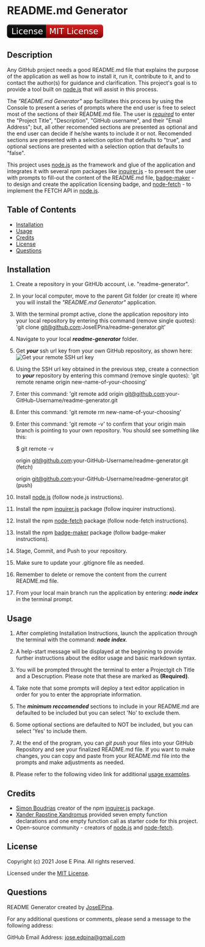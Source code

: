# README.md Generator

![License Badge](./assets/images/MIT_badge.svg)

## Description

Any GitHub project needs a good README.md file that explains the purpose of the application as well as how to install
it, run it, contribute to it, and to contact the author(s) for guidance and clarification. This project's goal is to
provide a tool built on [node.js](https://nodejs.org/en/about/) that will assist in this process.

The _"README.md Generator"_ app facilitates this process by using the Console to present a series of prompts where the
end user is free to select most of the sections of their README.md file. The user is
<span style="text-decoration: underline">_required_</span> to enter the "Project Title", "Description", "GitHub
username", and their "Email Address"; but, all other recomended sections are presented as optional and the end user can
decide if he/she wants to include it or not. Recomended sections are presented with a selection option that defaults to
"true", and optional sections are presented with a selection option that defaults to "false".

This project uses [node.js](https://nodejs.org/en/about/) as the framework and glue of the application and integrates it
with several npm packages like [inquirer.js](https://www.npmjs.com/package/inquirer) - to present the user with prompts
to fill-out the content of the README.md file, [badge-maker](https://www.npmjs.com/package/badge-maker) - to design and
create the application licensing badge, and [node-fetch](https://www.npmjs.com/package/node-fetch) - to implement the
FETCH API in [node.js](https://nodejs.org/en/about/).

## Table of Contents

-  [Installation](#installation)
-  [Usage](#usage)
-  [Credits](#credits)
-  [License](#license)
-  [Questions](#questions)

## Installation

1. Create a repository in your GitHUb account, i.e. "readme-generator".

2. In your local computer, move to the parent Git folder (or create it) where you will install the _"README.md
   Generator"_ application.

3. With the terminal prompt active, clone the application repository into your local repository by entering this command
   (remove single quotes): 'git clone git@github.com:JoseEPina/readme-generator.git'

4. Navigate to your local **_readme-generator_** folder.

5. Get **_your_** ssh url key from your own GitHub repository, as shown here:
   ![Get your remote SSH url key](./assets/images/getYourSshUrl.png)

6. Using the SSH url key obtained in the previous step, create a connection to **_your_** repository by entering this
   command (remove single quotes): 'git remote rename origin new-name-of-your-choosing'

7. Enter this command: 'git remote add origin git@github.com:your-GitHub-Username/readme-generator.git

8. Enter this command: 'git remote rm new-name-of-your-choosing'

9. Enter this command: 'git remote -v' to confirm that your origin main branch is pointing to your own repository. You
   should see something like this:

   $ git remote -v

   origin git@github.com:your-GitHub-Username/readme-generator.git (fetch)

   origin git@github.com:your-GitHub-Username/readme-generator.git (push)

10.   Install [node.js](https://nodejs.org/en/) (follow node.js instructions).

11.   Install the npm [inquirer.js](https://www.npmjs.com/package/inquirer) package (follow inquirer instructions).

12.   Install the npm [node-fetch](https://www.npmjs.com/package/node-fetch) package (follow node-fetch instructions).

13.   Install the npm [badge-maker](https://www.npmjs.com/package/badge-maker) package (follow badge-maker
      instructions).

14.   Stage, Commit, and Push to your repository.

15.   Make sure to update your .gitignore file as needed.

16.   Remember to delete or remove the content from the current README.md file.

17.   From your local main branch run the application by entering: **_node index_** in the terminal prompt.

## Usage

1. After completing Installation Instructions, launch the application through the terminal with the command: _**node
   index**_.

2. A help-start message will be displayed at the beginning to provide further instructions about the editor usage and
   basic markdown syntax.

3. You will be prompted throught the terminal to enter a Projectgit ch Title and a Descruption. Please note that these
   are marked as **(Required)**.

4. Take note that some prompts will deploy a text editor application in order for you to enter the appropriate
   information.

5. The _**minimum reccomended**_ sections to include in your README.md are defaulted to be included but you can select
   'No' to exclude them.

6. Some optional sections are defaulted to NOT be included, but you can select 'Yes' to include them.

7. At the end of the program, you can _git push_ your files into your GitHub Repository and see your finalized README.md
   file. If you want to make changes, you can copy and paste from your README.md file into the prompts and make
   adjustments as needed.

8. Please refer to the following video link for additional
   [usage examples](https://drive.google.com/file/d/1y23PSlKCuoO_wQvGMAcWKsHr1Sp95J6j/view).

## Credits

-  [Simon Boudrias](https://github.com/SBoudrias) creator of the npm
   [inquirer.js](https://www.npmjs.com/package/inquirer) package.
-  [Xander Rapstine Xandromus](https://github.com/Xandromus) provided seven empty function declarations and one empty
   function call as starter code for this project.
-  Open-source community - creators of [node.js](https://nodejs.org/en/about/) and
   [node-fetch](https://www.npmjs.com/package/node-fetch).

## License

Copyright (c) 2021 Jose E Pina. All rights reserved.

Licensed under the [MIT License](https://choosealicense.com/licenses/mit).

## Questions

README Generator created by [JoseEPina](https://github.com/JoseEPina).

For any additional questions or comments, please send a message to the following address:

GitHub Email Address: <jose.edpina@gmail.com>
